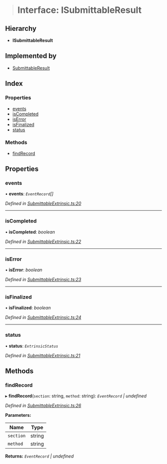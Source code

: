 > # Interface: ISubmittableResult

## Hierarchy

* **ISubmittableResult**

## Implemented by

* [SubmittableResult](../classes/_submittableextrinsic_.submittableresult.md)

## Index

### Properties

* [events](_submittableextrinsic_.isubmittableresult.md#events)
* [isCompleted](_submittableextrinsic_.isubmittableresult.md#iscompleted)
* [isError](_submittableextrinsic_.isubmittableresult.md#iserror)
* [isFinalized](_submittableextrinsic_.isubmittableresult.md#isfinalized)
* [status](_submittableextrinsic_.isubmittableresult.md#status)

### Methods

* [findRecord](_submittableextrinsic_.isubmittableresult.md#findrecord)

## Properties

###  events

• **events**: *`EventRecord`[]*

*Defined in [SubmittableExtrinsic.ts:20](https://github.com/polkadot-js/api/blob/1525d64/packages/api/src/SubmittableExtrinsic.ts#L20)*

___

###  isCompleted

• **isCompleted**: *boolean*

*Defined in [SubmittableExtrinsic.ts:22](https://github.com/polkadot-js/api/blob/1525d64/packages/api/src/SubmittableExtrinsic.ts#L22)*

___

###  isError

• **isError**: *boolean*

*Defined in [SubmittableExtrinsic.ts:23](https://github.com/polkadot-js/api/blob/1525d64/packages/api/src/SubmittableExtrinsic.ts#L23)*

___

###  isFinalized

• **isFinalized**: *boolean*

*Defined in [SubmittableExtrinsic.ts:24](https://github.com/polkadot-js/api/blob/1525d64/packages/api/src/SubmittableExtrinsic.ts#L24)*

___

###  status

• **status**: *`ExtrinsicStatus`*

*Defined in [SubmittableExtrinsic.ts:21](https://github.com/polkadot-js/api/blob/1525d64/packages/api/src/SubmittableExtrinsic.ts#L21)*

## Methods

###  findRecord

▸ **findRecord**(`section`: string, `method`: string): *`EventRecord` | undefined*

*Defined in [SubmittableExtrinsic.ts:26](https://github.com/polkadot-js/api/blob/1525d64/packages/api/src/SubmittableExtrinsic.ts#L26)*

**Parameters:**

Name | Type |
------ | ------ |
`section` | string |
`method` | string |

**Returns:** *`EventRecord` | undefined*